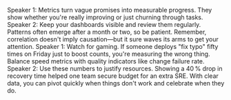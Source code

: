 Speaker 1: Metrics turn vague promises into measurable progress. They show whether you're really improving or just churning through tasks.
Speaker 2: Keep your dashboards visible and review them regularly. Patterns often emerge after a month or two, so be patient. Remember, correlation doesn't imply causation—but it sure waves its arms to get your attention.
Speaker 1: Watch for gaming. If someone deploys "fix typo" fifty times on Friday just to boost counts, you're measuring the wrong thing. Balance speed metrics with quality indicators like change failure rate.
Speaker 2: Use these numbers to justify resources. Showing a 40 % drop in recovery time helped one team secure budget for an extra SRE. With clear data, you can pivot quickly when things don't work and celebrate when they do.
